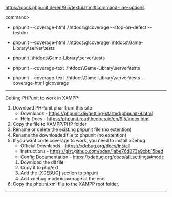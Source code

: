 https://docs.phpunit.de/en/9.5/textui.html#command-line-options

command> 
- phpunit --coverage-html .\htdocs\glcoverage --stop-on-defect --testdox
- phpunit --coverage-html .\htdocs\glcoverage .\htdocs\Game-Library\server\tests 

- phpunit .\htdocs\Game-Library\server\tests
- phpunit --coverage-text .\htdocs\Game-Library\server\tests
- phpunit --coverage-text .\htdocs\Game-Library\server\tests --coverage-html glcoverage

---
Getting PHPunit to work in XAMPP:
1. Download PHPunit.phar from this site
   - Downloads - https://phpunit.de/getting-started/phpunit-9.html
   - Help Docs - https://phpunit.readthedocs.io/en/9.5/index.html
2. Copy the file to XAMPP/PHP folder
3. Rename or delete the existing phpunit file (no extention)
4. Rename the downloaded file to phpunit (no extention)
5. If you want code coverage to work, you need to install xDebug
   - Official Downlaods - https://xdebug.org/docs/install
   - Instructions - https://gist.github.com/odan/1abe76d373a9cbb15bed
   - Config Documentation - https://xdebug.org/docs/all_settings#mode
   1. Download the dll file
   2. Copy it to php/ext
   3. Add the [XDEBUG] section to php.ini
   4. Add xdebug.mode=coverage at the end
6. Copy the phpuni.xml file to the XAMPP root folder.

---